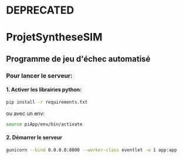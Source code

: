 # DEPRECATED
# ProjetSyntheseSIM
## Programme de jeu d'échec automatisé

### Pour lancer le serveur:

#### 1. Activer les librairies python:
```bash
pip install -r requirements.txt
```


ou  avec un env:

```bash
source piApp/env/bin/activate
```


#### 2. Démarrer le serveur

```bash
gunicorn --bind 0.0.0.0:8000 --worker-class eventlet -w 1 app:app
```
